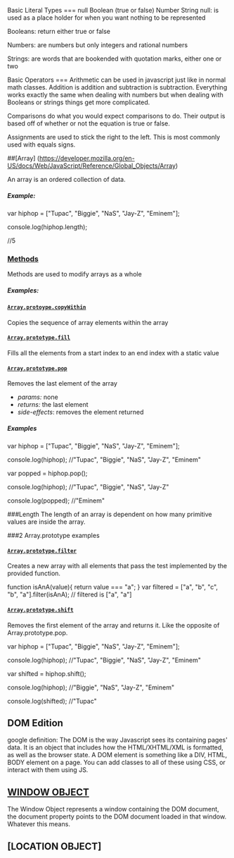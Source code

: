 Basic Literal Types ===
null
Boolean (true or false)
Number
String
null: is used as a place holder for when you want nothing to be represented

Booleans: return either true or false

Numbers: are numbers but only integers and rational numbers

Strings: are words that are bookended with quotation marks, either one or two

Basic Operators ===
Arithmetic can be used in javascript just like in normal math classes. Addition is addition and subtraction is subtraction. Everything works exactly the same when dealing with numbers but when dealing with Booleans or strings things get more complicated.

Comparisons do what you would expect comparisons to do. Their output is based off of whether or not the equation is true or false.

Assignments are used to stick the right to the left. This is most commonly used with equals signs.


##[Array] (https://developer.mozilla.org/en-US/docs/Web/JavaScript/Reference/Global_Objects/Array)

An array is an ordered collection of data.

##### Example:

var hiphop = ["Tupac", "Biggie", "NaS", "Jay-Z", "Eminem"];

console.log(hiphop.length);

//5

### [Methods](https://developer.mozilla.org/en-US/docs/Web/JavaScript/Reference/Global_Objects/Array#Methods_2)
Methods are used to modify arrays as a whole

##### Examples:

#### [`Array.protoype.copyWithin`](https://developer.mozilla.org/en-US/docs/Web/JavaScript/Reference/Global_Objects/Array/copyWithin)

Copies the sequence of array elements within the array

#### [`Array.prototype.fill`](https://developer.mozilla.org/en-US/docs/Web/JavaScript/Reference/Global_Objects/Array/fill)

Fills all the elements from a start index to an end index with a static value

#### [`Array.prototype.pop`](https://developer.mozilla.org/en-US/docs/Web/JavaScript/Reference/Global_Objects/Array/pop)

Removes the last element of the array

* _params:_ none
* _returns:_ the last element
* _side-effects_: removes the element returned

##### Examples

var hiphop = ["Tupac", "Biggie", "NaS", "Jay-Z", "Eminem"];

console.log(hiphop);   //"Tupac", "Biggie", "NaS", "Jay-Z", "Eminem"

var popped = hiphop.pop();

console.log(hiphop);   //"Tupac", "Biggie", "NaS", "Jay-Z"

console.log(popped);   //"Eminem"

###Length
The length of an array is dependent on how many primitive values are inside the array.

###2 Array.prototype examples

#### [`Array.prototype.filter`](https://developer.mozilla.org/en-US/docs/Web/JavaScript/Reference/Global_Objects/Array/filter)

Creates a new array with all elements that pass the test implemented by the provided function.

function isAnA(value){
  return value === "a";
}
var filtered = ["a", "b", "c", "b", "a"].filter(isAnA);
// filtered is ["a", "a"]

#### [`Array.prototype.shift`](https://developer.mozilla.org/en-US/docs/Web/JavaScript/Reference/Global_Objects/Array/shift)

Removes the first element of the array and returns it. Like the opposite of Array.prototype.pop.

var hiphop = ["Tupac", "Biggie", "NaS", "Jay-Z", "Eminem"];

console.log(hiphop);   //"Tupac", "Biggie", "NaS", "Jay-Z", "Eminem"

var shifted = hiphop.shift();

console.log(hiphop);   //"Biggie", "NaS", "Jay-Z", "Eminem"

console.log(shifted);   //"Tupac"
  
  











## DOM Edition
google definition: The DOM is the way Javascript sees its containing pages' data. It is an object that includes how the HTML/XHTML/XML is formatted, as well as the browser state. A DOM element is something like a DIV, HTML, BODY element on a page. You can add classes to all of these using CSS, or interact with them using JS.

## [WINDOW OBJECT](https://developer.mozilla.org/en-US/docs/Web/API/Window)
The Window Object represents a window containing the DOM document, the document property points to the DOM document loaded in that window. Whatever this means.

## [LOCATION OBJECT]



